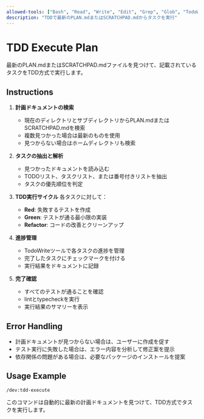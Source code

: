 ```yaml
---
allowed-tools: ["Bash", "Read", "Write", "Edit", "Grep", "Glob", "TodoWrite", "TodoRead"]
description: "TDDで最新のPLAN.mdまたはSCRATCHPAD.mdからタスクを実行"
---
```


# TDD Execute Plan

最新のPLAN.mdまたはSCRATCHPAD.mdファイルを見つけて、記載されているタスクをTDD方式で実行します。

## Instructions

1. **計画ドキュメントの検索**
   - 現在のディレクトリとサブディレクトリからPLAN.mdまたはSCRATCHPAD.mdを検索
   - 複数見つかった場合は最新のものを使用
   - 見つからない場合はホームディレクトリも検索

2. **タスクの抽出と解析**
   - 見つかったドキュメントを読み込む
   - TODOリスト、タスクリスト、または番号付きリストを抽出
   - タスクの優先順位を判定

3. **TDD実行サイクル**
   各タスクに対して：
   - **Red**: 失敗するテストを作成
   - **Green**: テストが通る最小限の実装
   - **Refactor**: コードの改善とクリーンアップ

4. **進捗管理**
   - TodoWriteツールで各タスクの進捗を管理
   - 完了したタスクにチェックマークを付ける
   - 実行結果をドキュメントに記録

5. **完了確認**
   - すべてのテストが通ることを確認
   - lintとtypecheckを実行
   - 実行結果のサマリーを表示

## Error Handling

- 計画ドキュメントが見つからない場合は、ユーザーに作成を促す
- テスト実行に失敗した場合は、エラー内容を分析して修正案を提示
- 依存関係の問題がある場合は、必要なパッケージのインストールを提案

## Usage Example

```
/dev:tdd-execute
```

このコマンドは自動的に最新の計画ドキュメントを見つけて、TDD方式でタスクを実行します。